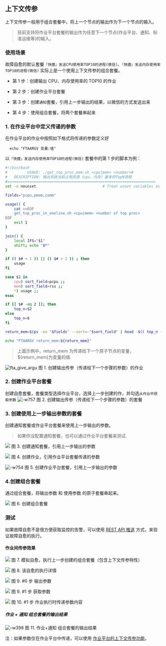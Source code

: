 ##  上下文传参

上下文传参一般用于组合套餐中，将上一个节点的输出作为下一个节点的输入。

> 目前支持将作业平台套餐的输出作为任意下一个节点(作业平台、通知、标准运维等)的输入。

### 使用场景
故障自愈的默认套餐`『快捷』发送CPU使用率TOP10的进程(微信)`、`『快捷』发送内存使用率TOP10的进程(微信)` 实际上是一个使用上下文传参的组合套餐。

- 第 1 步：创建输出 CPU、内存使用率的 TOP10 的作业

- 第 2 步：创建作业平台套餐

- 第 3 步：创建`通知`套餐，引用上一步输出的结果，以微信的方式发送出来

- 第 4 步：使用组合套餐，将两个套餐串起来

### 1. 在作业平台中定义传递的参数

在作业平台的作业中按照如下格式将传递的参数定义好

```plain
  echo "FTAARGV 变量:值" 
```

以`『快捷』发送内存使用率TOP10的进程(微信)` 套餐中的第 1 步的脚本为例：

```bash
#!/bin/bash
#         USAGE: ./get_top_proc_mem.sh <cpu|mem> <number># 
#   DESCRIPTION: 输出系统当前占用资源（cpu、内存）最多的TopN进程
#===================================================================
set -o nounset                              # Treat unset variables as an error

fields="pcpu,pmem,comm"

usage() {
    cat <<EOF
    get_top_proc_in_oneline.sh <cpu|mem> <number of top proc>
EOF
    exit 1
}

join() {
    local IFS="$1"
    shift; echo "$*"
}

if (( $# < 1 )) || (( $# > 2 )) ; then
    usage
fi

case $1 in 
    cpu) sort_field=pcpu ;;
    mem) sort_field=rss ;;
    *) usage ;;
esac

if [[ $# -eq 2 ]]; then
    top_n=$2
else
    top_n=6
fi

return_mem=$(ps -eo "$fields" --sort=-"$sort_field" | head -$(( top_n + 1 )) | awk 'NR==1 { gsub(/%/,"") } {printf "%s\\n", $0 }')

echo "FTAARGV return_mem:${return_mem}"
```

> 上面示例中，return_mem 为传递给下一个原子节点的变量，${return_mem}为变量的值.


![fta_give_argu](media/fta_give_argu.png)
图 1. 创建输出传参（传递给下一个步骤的参数）的作业

### 2. 创建作业平台套餐

创建自愈套餐，套餐类型选择作业平台，选择上一步创建的作，并勾选`从作业中获取参数`
![-w757](media/15361165262752.jpg)
图 2. 创建输出传参（传递给下一个步骤的参数）的套餐


### 3. 创建使用上一步输出参数的套餐

创建通知套餐或作业平台套餐来使用上一步输出的参数。

> 如果你没配置通知套餐，也可以通过作业平台套餐来测试.

![](media/15361169576206.jpg)
图 3. 创建通知套餐，引用上一步输出的参数

![](media/15361180934431.jpg)
图 4. 创建作业，引用作业平台套餐传递的参数

![-w754](media/15361168485235.jpg)
图 5. 创建作业平台套餐，引用上一步输出的参数


### 4.创建组合套餐

通过组合套餐，将输出参数 和 使用参数 的原子套餐串起来。

![](media/15361170784129.jpg)
图 6. 创建组合套餐

### 测试

如果故障自愈不是很方便获取监控的告警，可以使用 [REST API 推送](5.1/FTA/Getting_Started/REST_API_PUSH_Alarm_processing_automation.md) 方式，来验证故障自愈的执行。

#### 作业间传参效果

![](media/15361183999000.jpg)
图 7. 模拟自愈，执行上一步创建的组合套餐（包含上下文传参特性）



![](media/15361183753395.jpg)
图 8. 该自愈的执行详情



![](media/15361184242911.jpg)
图 9. #0 步 输出参数


![](media/15361186282518.jpg)
图 9. #1 步 获取参数


![](media/15361187273160.jpg)
图 10. #1 步 作业执行时传递参数内容


##### 作业 + 通知 组合套餐的输出结果
![-w398](media/15361193219458.jpg)
图 11. 作业+通知 组合套餐的输出结果


注：如果参数仅在作业平台中传递，可以使用 [作业平台的上下文传参功能]()。

